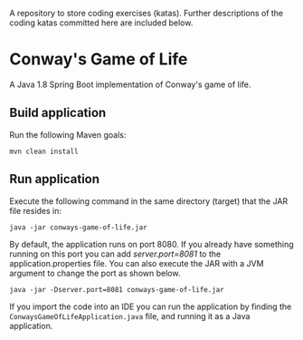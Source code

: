 A repository to store coding exercises (katas). Further descriptions of the coding katas committed here are included below.

# Conway's Game of Life
A Java 1.8 Spring Boot implementation of Conway's game of life.

## Build application
Run the following Maven goals:
```
mvn clean install
```

## Run application
Execute the following command in the same directory (target) that the JAR file resides in:
```
java -jar conways-game-of-life.jar
```

By default, the application runs on port 8080. If you already have something running on this port you can add *server.port=8081* to the application.properties file. You can also execute the JAR with a JVM argument to change the port as shown below.
```
java -jar -Dserver.port=8081 conways-game-of-life.jar
```
If you import the code into an IDE you can run the application by finding the `ConwaysGameOfLifeApplication.java` file, and running it as a Java application.

